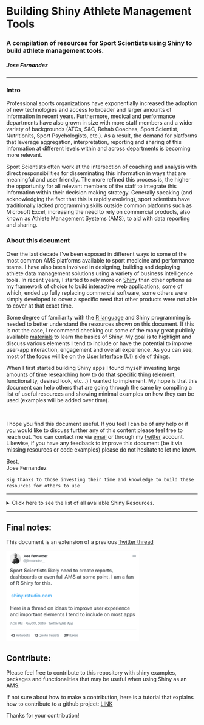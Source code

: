 
# Building Shiny Athlete Management Tools
### A compilation of resources for Sport Scientists using Shiny to build athlete management tools.
##### Jose Fernandez
---

### **Intro**

Professional sports organizations have exponentially increased the adoption of new technologies and access to broader and larger amounts of information in recent years. Furthermore, medical and performance departments have also grown in size with more staff members and a wider variety of backgrounds (ATCs, S&C, Rehab Coaches, Sport Scientist, Nutritionits, Sport Psychologists, etc.). As a result, the demand for platforms that leverage aggregation, interpretation, reporting and sharing of this information at different levels within and across departments is becoming more relevant.

Sport Scientists often work at the intersection of coaching and analysis with direct responsibilities for disseminating this information in ways that are meaningful and user friendly. The more refined this process is, the higher the opportunity for all relevant members of the staff to integrate this information within their decision making strategy. Generally speaking (and acknowledging the fact that this is rapidly evolving), sport scientists have traditionally lacked programming skills outside common platforms such as Microsoft Excel, increasing the need to rely on commercial products, also known as Athlete Management Systems (AMS), to aid with data reporting and sharing.

### About this document

Over the last decade I've been exposed in different ways to some of the most common AMS platforms available to sport medicine and performance teams. I have also been involved in designing, building and deploying athlete data management solutions using a variety of business intelligence tools. In recent years, I started to rely more on [Shiny](https://shiny.rstudio.com/) than other options as my framework of choice to build interactive web applications, some of which, ended up fully replacing commercial software, some others were simply developed to cover a specific need that other products were not able to cover at that exact time.

Some degree of familiarity with the [R language](https://www.r-project.org/about.html) and Shiny programming is needed to better understand the resources shown on this document. If this is not the case, I recommend checking out some of the many great publicly available [materials](https://mastering-shiny.org/) to learn the basics of Shiny. My goal is to highlight and discuss various elements I tend to include or have the potential to improve user-app interaction, engagement and overall experience. As you can see, most of the focus will be on the [User Interface (UI)](https://en.wikipedia.org/wiki/User_interface) side of things.

When I first started building Shiny apps I found myself investing large amounts of time researching how to do that specific thing (element, functionality, desired look, etc...) I wanted to implement. My hope is that this document can help others that are going through the same by compiling a list of useful resources and showing minimal examples on how they can be used (examples will be added over time).

<br>

I hope you find this document useful. If you feel I can be of any help or if you would like to discuss further any of this content please feel free to reach out. You can contact me via [email](mailto:jose.fernandezdv@gmail.com) or through my [twitter](https://twitter.com/jfernandez__) account. Likewise, if you have any feedback to improve this document (be it via missing resources or code examples) please do not hesitate to let me know.

Best,  
Jose Fernandez

```
Big thanks to those investing their time and knowledge to build these resources for others to use
```

<hr>

<details>
<summary>Click here to see the list of all available Shiny Resources.</summary>
<p>


### 1. **Dashboarding**
##### 1.1 Basic Shiny
- [Learning Materials](https://shiny.rstudio.com/tutorial/)

##### 1.2 Shinydashboard
- [Expands dashboarding functionality](https://rstudio.github.io/shinydashboard/index.html)

##### 1.3 Html Templates
- [Rinterface](https://rinterface.com/) + [shinyDashboardPlus Example](https://josedv.shinyapps.io/NBASchedule/)
- [Shiny Semantic](https://github.com/Appsilon/shiny.semantic) 
- [Shiny Fluent](https://appsilon.github.io/shiny.fluent/)

##### 1.4 Mobile Devices
- [shinyMobile](https://rinterface.github.io/shinyMobile/index.html)
- [MiniUI](https://github.com/rstudio/miniUI)

### 2. **Theming**
- [ShinyThemes](https://rstudio.github.io/shinythemes/) 
- [Dashboardthemes](https://github.com/nik01010/dashboardthemes)
- [Fresh](https://github.com/dreamRs/fresh)  
- [shinyMaterial](https://ericrayanderson.github.io/shinymaterial/)
- [bootstraplib](https://rstudio.github.io/bootstraplib/)
- [thematic](https://rstudio.github.io/thematic/articles/auto.html)
- [bslib](https://rstudio.github.io/bslib/)
- [shinybootstrap2](https://cran.r-project.org/web/packages/shinybootstrap2/README.html)
- [shinyBS](https://ebailey78.github.io/shinyBS/)
- [shinyPanels](https://github.com/datasketch/shinypanels)


### 3. **Showing Data**  
##### 3.1 Static Plots  
- [Base R](https://rstudio-pubs-static.s3.amazonaws.com/7953_4e3efd5b9415444ca065b1167862c349.html) + [base themes](https://github.com/karoliskoncevicius/basetheme)
- [Ggplot2](https://ggplot2.tidyverse.org/)
- [Patchwork](https://github.com/thomasp85/patchwork)

##### 3.2 Interactive Plots
- [Plotly](https://plotly.com/r/)  
- [Echarts4R](https://echarts4r.john-coene.com/)
- [sparkline](https://github.com/htmlwidgets/sparkline)
- [peity](https://github.com/JohnCoene/peity)
- [dataui](https://timelyportfolio.github.io/dataui/index.html)
- [shinydlplot](https://cran.r-project.org/web/packages/shinydlplot/readme/README.html)
- [shinyHeatmaply](https://github.com/yonicd/shinyHeatmaply)

##### 3.3 Mobile Charts
- [mobileCharts](https://shiny.john-coene.com/mobileCharts/)

##### 3.4 Tables
- [Gt](https://gt.rstudio.com/) 
- [DT](https://rstudio.github.io/DT/) 
- [Formattable](http://renkun-ken.github.io/formattable/)    
- [Flextable](https://davidgohel.github.io/flextable/)  
- [Reacttable](https://glin.github.io/reactable/) + [my example](https://github.com/josedv82/ReactTable-Shiny)
- [reactablefmtr](https://github.com/kcuilla/reactablefmtr)
- [Graphical Tables](https://pdfs.semanticscholar.org/76a0/c9984d656592f2979569e895333de21464bb.pdf?_ga=2.39740005.714811824.1593711014-2057169377.1593711014) + [my example](https://github.com/josedv82/graphicalDT)

##### 3.5 Editable Tables
- via [DT](https://blog.rstudio.com/2018/03/29/dt-0-4/) 
- [DTedit](https://github.com/jbryer/DTedit)
- [DataEditR](https://dillonhammill.github.io/DataEditR/)
- [RhandsonTable](https://cran.r-project.org/web/packages/rhandsontable/vignettes/intro_rhandsontable.html)

##### 3.6 Pivot Tables
- [pivottabler](http://www.pivottabler.org.uk/articles/)
- [rpivotTable](https://github.com/smartinsightsfromdata/rpivotTable)
- [pivta](https://github.com/feddelegrand7/pivta)

### 4. **Notifications / Alerts / User Feedback**
##### 4.1 Basic Shiny
- [Basic Notifications](https://shiny.rstudio.com/articles/notifications.html) 
- [Modals](https://shiny.rstudio.com/articles/modal-dialogs.html)

##### 4.2 Via package
- [ShinyAlert](https://github.com/daattali/shinyalert) 
- [Toastr](https://github.com/MangoTheCat/shinytoastr) 
- [shinyTostify](https://github.com/stla/shinyToastify)
- [sweetAlert](http://shinyapps.dreamrs.fr/shinyWidgets/) (via shinyWidgets)  
- [shinyFeedback](https://github.com/merlinoa/shinyFeedback) 
- [shinyPop](https://github.com/dreamRs/shinypop)
- [shinyhelper](https://github.com/cwthom/shinyhelper)
- [shinyhttr](https://github.com/curso-r/shinyhttr)

##### 4.3 Push Notes to athlete's mobile phones
- [Pushover](https://cran.r-project.org/web/packages/pushoverr/pushoverr.pdf) + [my example](https://github.com/josedv82/Push_Notes_to_Athlete)
- [Pushbullet](https://cran.r-project.org/web/packages/RPushbullet/index.html)
- [slackR](https://github.com/hrbrmstr/slackr)
- [Twilio](https://github.com/seankross/twilio)

### 5. **Forms**
- Form Code example (to do)  
- [shinyForms](https://github.com/daattali/shinyforms)
- [shinyreforms](https://piotrbajger.github.io/shinyreforms/articles/tutorial.html)
- [FAQ Section](https://github.com/jienagu/faq)
- [shinySurveys](https://github.com/jdtrat/shinysurveys)

### 6. **User Inputs**
- [Basic inputs](https://shiny.rstudio.com/tutorial/written-tutorial/lesson3/) 
- [shinyWidgets](http://shinyapps.dreamrs.fr/shinyWidgets/)  
- [shinyBody](https://github.com/MayaGans/shinyBody) 
- [DT Editable Input](https://github.com/jienagu/DT_editable_as_shiny_input)
- [shinyRatingInput](https://github.com/stefanwilhelm/ShinyRatingInput) 
- [shinyReactWidgets](https://github.com/pvictor/shinyReactWidgets)
- [shinyChakraSlider](https://github.com/stla/shinyChakraSlider)
- [shinyfilter](https://github.com/jsugarelli/shinyfilter/)
- [shinyGovstyle](https://github.com/moj-analytical-services/shinyGovstyle)
- [shinyKnobs](https://github.com/cotepat/shinyKnobs)
- [shinyMatrix](https://cran.r-project.org/web/packages/shinyMatrix/readme/README.html)
- [shinyNotes](https://github.com/danielkovtun/shinyNotes)
- [shinyRadioMatrix](https://cran.r-project.org/web/packages/shinyRadioMatrix/readme/README.html)
- [shinyTime](https://burgerga.github.io/shinyTime/)

### 7. **Loaders**
- [shinyCSSLoaders](https://github.com/daattali/shinycssloaders) 
- [shinyCustomLoader](https://emitanaka.org/shinycustomloader/)
- [shinyBusy](https://dreamrs.github.io/shinybusy/)
- [Waiter](https://waiter.john-coene.com/#/)

### 8. **Icons**
- [Fontawesome](https://fontawesome.com/)
- [Glyphicon](https://getbootstrap.com/docs/3.3/components/) 
- [icongram](https://github.com/r4fun/icongram)
- [Use your own image](https://gist.github.com/hrbrmstr/605e62c5bf6deadf304d80cf4b1f0239)  (example)

### 9. **Calendars**
- [tuicalendr](https://github.com/dreamRs/tuicalendr)
- [calendR](https://github.com/R-CoderDotCom/calendR)
- [toastui](https://dreamrs.github.io/toastui/)

### 10. **Error Messages**
- [Basic Sanitizing](https://shiny.rstudio.com/articles/sanitize-errors.html)
- [via Validation](https://shiny.rstudio.com/articles/validation.html) 
- [via CSS (supress errors)](https://stackoverflow.com/questions/24652658/suppress-warning-message-in-r-console-of-shiny)
- [sever (via cleave)](https://sever.john-coene.com/cleave/)
- [shinyValidate](https://github.com/rstudio/shinyvalidate)

### 11. **Expanded Functionalities**
- [ShinyJS](https://deanattali.com/shinyjs/)
- [pushBar](https://github.com/JohnCoene/pushbar)
- [Effects](https://github.com/RinteRface/shinyEffects)
- [shinyjqui](https://github.com/Yang-Tang/shinyjqui)
- [fabricerin](https://github.com/feddelegrand7/fabricerin)
- [shinyScroll](https://github.com/JohnCoene/shinyscroll)
- [prompter (tooltips)](https://github.com/etiennebacher/prompter)
- [Brochure](https://colinfay.me/brochure-r-package/)
- [Shiny React](https://github.com/Appsilon/shiny.react)
- [shinyGlide](https://juba.github.io/shinyglide/)
- [shiny.i18n](https://github.com/Appsilon/shiny.i18n)
- [shinyanimate](https://github.com/Swechhya/shinyanimate)
- [shinyBusy](https://github.com/dreamRs/shinybusy)
- [shinyChakraUI](https://github.com/stla/shinyChakraUI)
- [shinyDND](https://ayayron.shinyapps.io/dragndrop/)
- [shinyfullscreen](https://github.com/etiennebacher/shinyfullscreen)
- [shinyscreenshot](https://github.com/daattali/shinyscreenshot)

### 12. **File Access**
- [shinyFiles](https://github.com/thomasp85/shinyFiles)
- [shinyDrive](https://cran.r-project.org/web/packages/shinydrive/readme/README.html)
- [shinyTree](https://github.com/shinyTree/shinyTree)

### 13. **Big AMS**
- [Modules](https://shiny.rstudio.com/articles/modules.html)

### 14. **User Authentication**
- [firebase](https://github.com/JohnCoene/firebase)
- [shinyauthr](https://github.com/PaulC91/shinyauthr)
- [shinymanager](https://datastorm-open.github.io/shinymanager/)
- [polished](https://polished.tech/)
- [shiny.reglog](https://cran.r-project.org/web/packages/shiny.reglog/readme/README.html)

### 15. **Landing Pages / App Reloading Screen**
- [sever](https://sever.john-coene.com/)
- [shinyDisconnect](https://github.com/daattali/shinydisconnect)
- [shinyLP](https://github.com/jasdumas/shinyLP)

### 16. **App Tutorials / Tours**
- [Cicerone](https://github.com/JohnCoene/cicerone)
- [introJS](https://github.com/carlganz/rintrojs)

### 17. **Emailing**
- [Native tutorial](https://www.r-bloggers.com/download-and-email-reports-in-r-shiny-app/)
- [mailtoR](https://github.com/feddelegrand7/mailtoR)

### 18. **Exporting Options**
- [Download any type of report](https://www.r-bloggers.com/download-and-email-reports-in-r-shiny-app/)
- [another example](https://shiny.rstudio.com/articles/generating-reports.html)
- [Exporting user notes](https://github.com/jienagu/noteMD)

### 19. **Images**

- [shinyGallery](https://github.com/stefanieschneider/shinygallery)
- [shinyImage](https://cran.r-project.org/web/packages/ShinyImage/README.html)

### 20. **Object Serialization (Reading/Saving Data)**

- [fst](https://www.fstpackage.org/)
- [feather](https://blog.rstudio.com/2016/03/29/feather/)
- [arrow](https://arrow.apache.org/docs/r/)
- [qs](https://github.com/traversc/qs)

### 21. **Shiny Community Resources**

- [Shiny Gallery User Showcase](https://shiny.rstudio.com/gallery/#user-showcase)
- [Shiny Developer Series](https://shinydevseries.com)
- [Engineering Production-Grade Shiny Apps](https://engineering-shiny.org/)
- [Mastering Shiny](https://mastering-shiny.org/)
- [Outstanding Shiny User Interfaces](https://unleash-shiny.rinterface.com/index.html)
  
</p>
</details> 

<hr>

## Final notes:

This document is an extension of a previous [Twitter thread](https://twitter.com/jfernandez__/status/1197909220890480640)

<img width="350" src="https://github.com/josedv82/shinyAMS-resources/blob/master/twitter.PNG">

## Contribute:

Please feel free to contribute to this repository with shiny examples, packages and functionalities that may be useful when using Shiny as an AMS.

If not sure about how to make a contribution, here is a tutorial that explains how to contribute to a github project: [LINK](https://github.com/MarcDiethelm/contributing/blob/master/README.md)

Thanks for your contribution!
